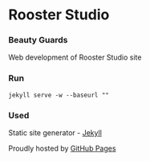 # Rooster Studio

### Beauty Guards

Web development of Rooster Studio site

### Run

`jekyll serve -w --baseurl ""`

### Used

Static site generator - [Jekyll](https://jekyllrb.com)

Proudly hosted by [GitHub Pages](https://pages.github.com)
